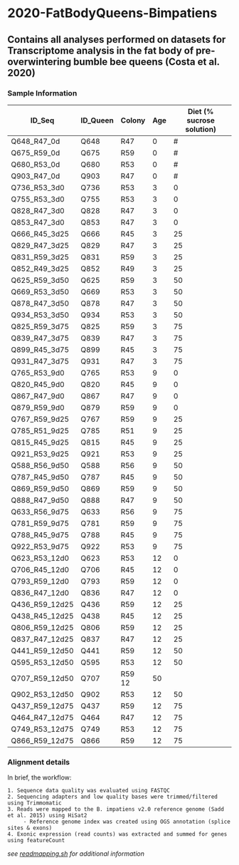 # 2020-FatBodyQueens-Bimpatiens

## Contains all analyses performed on datasets for Transcriptome analysis in the fat body of pre-overwintering bumble bee queens (Costa et al. 2020)

### Sample Information

| ID_Seq	| ID_Queen	| Colony	| Age	| Diet (% sucrose solution) |
| --------| ----------|---------| ----|---------------------------|
| Q648_R47_0d |	Q648	| R47	| 0	| # |
| Q675_R59_0d	|	Q675	|	R59	|	0	| # |
| Q680_R53_0d	|	Q680	|	R53	|	0	| # |
| Q903_R47_0d	|	Q903	|	R47	|	0	| # |
| Q736_R53_3d0	|	Q736	|	R53	|	3	| 0 |
| Q755_R53_3d0	|	Q755	|	R53	|	3	| 0 |
| Q828_R47_3d0	|	Q828	|	R47	|	3	| 0 |
| Q853_R47_3d0	|	Q853	|	R47	|	3	| 0 |
| Q666_R45_3d25	|	Q666	|	R45	|	3	| 25 |
| Q829_R47_3d25	|	Q829	|	R47	|	3	| 25 |
| Q831_R59_3d25	|	Q831	|	R59	|	3	| 25 |
| Q852_R49_3d25	|	Q852	|	R49	|	3	| 25 |
| Q625_R59_3d50	|	Q625	|	R59	|	3	| 50 |
| Q669_R53_3d50	|	Q669	|	R53	|	3	| 50 |
| Q878_R47_3d50	|	Q878	|	R47	|	3	| 50 |
| Q934_R53_3d50	|	Q934	|	R53	|	3	| 50 |
| Q825_R59_3d75	|	Q825	|	R59	|	3	| 75 |
| Q839_R47_3d75	|	Q839	|	R47	|	3	| 75 |
| Q899_R45_3d75	|	Q899	|	R45	|	3	| 75 |
| Q931_R47_3d75	|	Q931	|	R47	|	3	| 75 |
| Q765_R53_9d0	|	Q765	|	R53	|	9	| 0 |
| Q820_R45_9d0	|	Q820	|	R45	|	9	| 0 |
| Q867_R47_9d0	|	Q867	|	R47	|	9	| 0 |
| Q879_R59_9d0	|	Q879	|	R59	|	9	| 0 |
| Q767_R59_9d25	|	Q767	|	R59	|	9	| 25 |
| Q785_R51_9d25	|	Q785	|	R51	|	9	| 25 |
| Q815_R45_9d25	|	Q815	|	R45	|	9	| 25 |
| Q921_R53_9d25	|	Q921	|	R53	|	9	| 25 |
| Q588_R56_9d50	|	Q588	|	R56	|	9	| 50 |
| Q787_R45_9d50	|	Q787	|	R45	|	9	| 50 |
| Q869_R59_9d50	|	Q869	|	R59	|	9	| 50 |
| Q888_R47_9d50	|	Q888	|	R47	|	9	| 50 |
| Q633_R56_9d75	|	Q633	|	R56	|	9	| 75 |
| Q781_R59_9d75	|	Q781	|	R59	|	9	| 75 |
| Q788_R45_9d75	|	Q788	|	R45	|	9	| 75 |
| Q922_R53_9d75	|	Q922	|	R53	|	9	| 75 |
| Q623_R53_12d0	|	Q623	|	R53	|	12	| 0 |
| Q706_R45_12d0	|	Q706	|	R45	|	12	| 0 |
| Q793_R59_12d0	|	Q793	|	R59	|	12	| 0 |
| Q836_R47_12d0	|	Q836	|	R47	|	12	| 0 |
| Q436_R59_12d25	|	Q436	|	R59	|	12	| 25 |
| Q438_R45_12d25	|	Q438	|	R45	|	12	| 25 |
| Q806_R59_12d25	|	Q806	|	R59	|	12	| 25 |
| Q837_R47_12d25	|	Q837	|	R47	|	12	| 25 |
| Q441_R59_12d50	|	Q441	|	R59	|	12	| 50 |
| Q595_R53_12d50	|	Q595	|	R53	|	12	| 50 |
| Q707_R59_12d50	|	Q707	|	R59	12	| 50 |
| Q902_R53_12d50	|	Q902	|	R53	|	12	| 50 |
| Q437_R59_12d75	|	Q437	|	R59	|	12	| 75 |
| Q464_R47_12d75	|	Q464	|	R47	|	12	| 75 |
| Q749_R53_12d75	|	Q749	|	R53	|	12	| 75 |
| Q866_R59_12d75	|	Q866	|	R59	|	12	| 75 |

### Alignment details

In brief, the workflow:

````
1. Sequence data quality was evaluated using FASTQC
2. Sequencing adapters and low quality bases were trimmed/filtered using Trimmomatic
3. Reads were mapped to the B. impatiens v2.0 reference genome (Sadd et al. 2015) using HiSat2
	 - Reference genome index was created using OGS annotation (splice sites & exons)
4. Exonic expression (read counts) was extracted and summed for genes using featureCount
````

_see [readmapping.sh](https://github.com/claudinpcosta/2020-FatBodyQueens-Bimpatiens/blob/master/readmapping.sh) for additional information_









